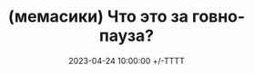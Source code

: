 ---
title: (мемасики) Что это за говно-пауза?
date: 2023-04-24 10:00:00 +/-TTTT
media_subpath: /assets/posts/memes/
categories: [Мемасики]
tags: [1С, Мемасики, Желтый Чайник 1С]
image:
  path: 2023-04-24-pauza-ones.jpg
links:
  top: false
  bottom: true
  values:
  - name: Telegram
    url: https://t.me/JuniorOneS/539
---